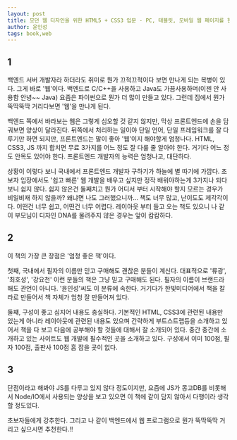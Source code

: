 ```yaml
---
layout: post
title: 모던 웹 디자인을 위한 HTML5 + CSS3 입문 - PC, 태블릿, 모바일 웹 페이지를 한 번에 끝내는 디자인 입문서
author: 윤인성
tags: book,web
---
```


## 1

백엔드 서버 개발자라 하더라도 취미로 뭔가 끄적끄적이다 보면 만나게 되는 복병이 있다. 그게 바로 '웹'이다. 백엔드로 C/C++을 사용하고 Java도 가끔사용하며(이젠 안 사용함 안녕~~ Java) 요즘은 파이썬으로 뭔가 더 많이 만들고 있다. 그런데 집에서 뭔가 뚝딱뚝딱 거리다보면 '웹'을 만나게 된다.

백엔드 쪽에서 바라보는 웹은 그렇게 심오할 것 같지 않지만, 막상 프론트엔드에 손을 담궈보면 양상이 달라진다. 뒤쪽에서 처리하는 일이야  단일 언어, 단일 프레임워크를 잘 다루기만 하면 되지만, 프론트엔드는 말이 좋아 '웹'이지 해야할게 엄청나다. HTML, CSS3, JS 까지 합치면 무료 3가지를 어느 정도 잘 다룰 줄 알아야 한다. 거기다 어느 정도 안목도 있어야 한다. 프론트엔드 개발자의 능력은 엄청나고, 대단하다.

상황이 이렇다 보니 국내에서 프론트엔드 개발자 구하기가 하늘에 별 따기에 가깝다. 초보자 입장에서도 '쉽고 빠른' 웹 개발을 배우고 싶지만 정작 배워야하는게 3가지나 되다보니 쉽지 않다. 쉽지 않은건 둘째치고 뭔가 어디서 부터 시작해야 할지 모르는 경우가 비일비재 하지 않을까? 왜냐면 나도 그러했으니까... 책도 너무 많고, 난이도도 제각각이다. 어떤건 너무 쉽고, 어떤건 너무 어렵다. 레이아웃 부터 들고 오는 책도 있으니 나 같이 부모님이 디자인 DNA를 물려주지 않은 경우는 앞이 캄캄하다.

## 2

이 책의 가장 큰 장점은 '엄청 좋은 책'이다. 

첫째, 국내에서 필자의 이름만 믿고 구매해도 괜찮은 분들이 계신다. 대표적으로 '류광', '최호성', '강요천'  이런 분들의 책은 그냥 믿고 구매해도 된다. 필자의 이름이 브랜드라 해도 관언이 아니다. '윤인성'씨도 이 분류에 속한다. 거기다가 한빛미디어에서 책을 칼라로 만들어서 책 자체가 엄청 잘 만들어져 있다.

둘쨰, 구성이 좋고 심지어 내용도 충실하다. 기본적인 HTML, CSS3에 관련된 내용만 있는게 아니라 레이아웃에 관련된 내용도 있으며 간략하게 부트스트랩등을 소개하고 있어서 책을 다 보고 다음에 공부해야 할 것들에 대해서 잘 소개되어 있다. 중간 중간에 소개하고 있는 사이트도 웹 개발에 필수적인 곳을 소개하고 있다. 구성에서 이미 100점, 필자 100점, 출판사 100점 흠 잡을 곳이 없다.

## 3

단점이라고 해봐야 JS를 다루고 있지 않다 정도이지만, 요즘에 JS가 몽고DB를 비롯해서 Node/IO에서 사용되는 양상을 보고 있으면 이 책에 같이 담지 않아서 다행이라 생각할 정도있다. 

초보자들에게 강추한다. 그리고 나 같이 백엔드에서 웹 프로그램으로 뭔가 뚝딱뚝딱 거리고 싶으시면 추천한다.!!